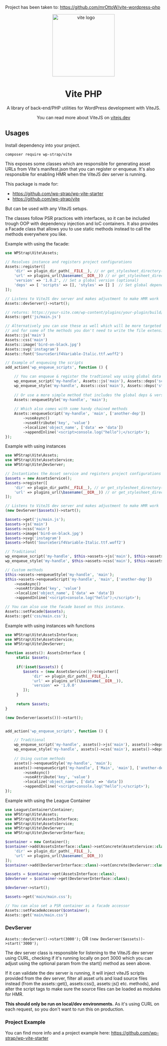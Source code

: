 Project has been taken to: https://github.com/mrOttoW/vite-wordpress-php

<div align="center">
  <a href="https://vitejs.dev/">
    <img width="200" height="200" hspace="10" src="https://vitejs.dev/logo.svg" alt="vite logo" />
  </a>
  <h1>Vite PHP</h1>
  <p>
A library of back-end/PHP utilities for WordPress development with ViteJS.

You can read more about ViteJS on [vitejs.dev](https://vitejs.dev)
</p>
</div>

## Usages

Install dependency into your project.
```
composer require wp-strap/vite
```

This exposes some classes which are responsible for generating asset URLs from Vite's manifest.json that you can register or enqueue. It's also responsible for enabling HMR when the ViteJS dev server is running.

This package is made for:
- https://github.com/wp-strap/wp-vite-starter 
- https://github.com/wp-strap/vite

But can be used with any ViteJS setups.

The classes follow PSR practices with interfaces, so it can be included trough OOP with dependency injection and IoC containers. It also provides a Facade class that allows you to use static methods instead to call the methods everywhere you like.



Example with using the facade:
```php
use WPStrap\Vite\Assets;

// Resolves instance and registers project configurations
Assets::register([
    'dir' => plugin_dir_path(__FILE__), // or get_stylesheet_directory() for themes
    'url' => plugins_url(\basename(__DIR__)) // or get_stylesheet_directory_uri() for themes
    'version' => '1.0.2', // Set a global version (optional)
    'deps' => [ 'scripts' => [], 'styles' => [] ]  // Set global dependencies (optional)
]);

// Listens to ViteJS dev server and makes adjustment to make HMR work
Assets::devServer()->start();

// returns: https://your-site.com/wp-content/plugins/your-plugin/build/js/main.oi4h32d.js
Assets::get('js/main.js') 

// Alternatively you can use these as well which will be more targeted to specific folders
// and for some of the methods you don't need to write the file extension
Assets::js('main') 
Assets::css('main') 
Assets::image('bird-on-black.jpg') 
Assets::svg('instagram') 
Assets::font('SourceSerif4Variable-Italic.ttf.woff2')

// Example of enqueuing the scripts
add_action('wp_enqueue_scripts', function () {

    // You can enqueue & register the tradtional way using global data
    wp_enqueue_script('my-handle', Assets::js('main'), Assets::deps('scripts'), Assets::version());
    wp_enqueue_style('my-handle', Assets::css('main'), Assets::deps('styles'), Assets::version());
    
    // Or use a more simple method that includes the global deps & version
    Assets::enqueueStyle('my-handle', 'main');
    
    // Which also comes with some handy chained methods
    Assets::enqueueScript('my-handle', 'main', ['another-dep'])
        ->useAsync()
        ->useAttribute('key', 'value')
        ->localize('object_name', ['data' => 'data'])
        ->appendInline('<script>console.log("hello");</script>');
});
```

Example with using instances
```php
use WPStrap\Vite\Assets;
use WPStrap\Vite\AssetsService;
use WPStrap\Vite\DevServer;

// Instantiates the Asset service and registers project configurations
$assets = new AssetsService();
$assets->register([
    'dir' => plugin_dir_path(__FILE__), // or get_stylesheet_directory() for themes
    'url' => plugins_url(\basename(__DIR__)) // or get_stylesheet_directory_uri() for themes
]);

// Listens to ViteJS dev server and makes adjustment to make HMR work
(new DevServer($assets))->start();

$assets->get('js/main.js'); 
$assets->js('main') 
$assets->css('main') 
$assets->image('bird-on-black.jpg') 
$assets->svg('instagram') 
$assets->font('SourceSerif4Variable-Italic.ttf.woff2')

// Traditional 
wp_enqueue_script('my-handle', $this->assets->js('main'), $this->assets->deps('scripts'), $this->assets->version());
wp_enqueue_style('my-handle', $this->assets->css('main'), $this->assets->deps('styles'), $this->assets->version());

// Custom methods
$this->assets->enqueueStyle('my-handle', 'main');
$this->assets->enqueueScript('my-handle', 'main', ['another-dep'])
    ->useAsync()
    ->useAttribute('key', 'value')
    ->localize('object_name', ['data' => 'data'])
    ->appendInline('<script>console.log("hello");</script>');

// You can also use the facade based on this instance.
Assets::setFacade($assets);
Assets::get('css/main.css');
```

Example with using instances wih functions
```php
use WPStrap\Vite\AssetsInterface;
use WPStrap\Vite\AssetsService;
use WPStrap\Vite\DevServer;

function assets(): AssetsInterface {
     static $assets;
     
     if(!isset($assets)) {
        $assets = (new AssetsService())->register([
            'dir' => plugin_dir_path(__FILE__), 
            'url' => plugins_url(\basename(__DIR__)),
            'version' => '1.0.0'
        ]);
     }
     
     return $assets;
}

(new DevServer(assets()))->start();


add_action('wp_enqueue_scripts', function () {

    // Traditional
    wp_enqueue_script('my-handle', assets()->js('main'), assets()->deps('scripts'), assets()->version());
    wp_enqueue_style('my-handle', assets()->css('main'), assets()->deps('styles'), assets()->version());
    
    // Using custom methods
    assets()->enqueueStyle('my-handle', 'main');
    assets()->enqueueScript('my-handle', ['Main', 'main'], ['another-dep'])
        ->useAsync()
        ->useAttribute('key', 'value')
        ->localize('object_name', ['data' => 'data'])
        ->appendInline('<script>console.log("hello");</script>');
});
```

Example with using the League Container
```php
use League\Container\Container;
use WPStrap\Vite\Assets;
use WPStrap\Vite\AssetsInterface;
use WPStrap\Vite\AssetsService;
use WPStrap\Vite\DevServer;
use WPStrap\Vite\DevServerInterface;

$container = new Container();
$container->add(AssetsInterface::class)->setConcrete(AssetsService::class)->addMethodCall('register', [
    'dir' => plugin_dir_path(__FILE__), 
    'url' => plugins_url(\basename(__DIR__)) 
]);
$container->add(DevServerInterface::class)->setConcrete(DevServer::class)->addArgument(AssetsInterface::class);

$assets = $container->get(AssetsInterface::class);
$devServer = $container->get(DevServerInterface::class);

$devServer->start();

$assets->get('main/main.css');

// You can also set a PSR container as a facade accessor
Assets::setFacadeAccessor($container);
Assets::get('main/main.css')
```

### DevServer

`Assets::devServer()->start(3000');` OR `(new DevServer($assets))->start('3000');`

The dev server class is responsible for listening to the ViteJS dev server using CURL, checking if it's running locally on port 3000 which you can adjust using the optional param from the start() method as seen above.

If it can validate the dev server is running, it will inject viteJS scripts provided from the dev server, filter all asset urls and load source files instead (from the assets::get(), assets:css(), assets::js() etc. methods),
and alter the script tags to make sure the source files can be loaded as modules for HMR.

**This should only be run on local/dev environments.** As it's using CURL on each request, so you don't want to run this on production.

### Project Example

You can find more info and a project example here: https://github.com/wp-strap/wp-vite-starter
